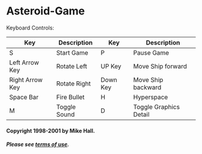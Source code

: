# Asteroid-Game
Keyboard Controls:

| Key | Description | Key | Description |
| ---------- | --------    | -------- | ----- |
| S          | Start Game | P |  Pause Game |
| Left Arrow Key | Rotate Left | UP Key | Move Ship forward |
| Right Arrow Key | Rotate Right | Down Key     | Move Ship backward |
| Space Bar | Fire Bullet | H | Hyperspace |
| M | Toggle Sound | D | Toggle Graphics Detail |

#### Copyright 1998-2001 by Mike Hall.
##### Please see [terms of use](http://www.brainjar.com/terms.as).